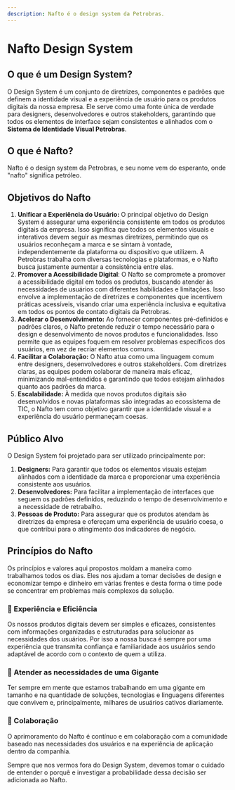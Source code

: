 ```yaml
---
description: Nafto é o design system da Petrobras.
---
```


# Nafto Design System

## O que é um Design System?

O Design System é um conjunto de diretrizes, componentes e padrões que definem a identidade visual e a experiência de usuário para os produtos digitais da nossa empresa. Ele serve como uma fonte única de verdade para designers, desenvolvedores e outros stakeholders, garantindo que todos os elementos de interface sejam consistentes e alinhados com o **Sistema de Identidade Visual Petrobras**.

## O que é Nafto?

Nafto é o design system da Petrobras, e seu nome vem do esperanto, onde "nafto" significa petróleo.

## Objetivos do Nafto

1. **Unificar a Experiência do Usuário:** O principal objetivo do Design System é assegurar uma experiência consistente em todos os produtos digitais da empresa. Isso significa que todos os elementos visuais e interativos devem seguir as mesmas diretrizes, permitindo que os usuários reconheçam a marca e se sintam à vontade, independentemente da plataforma ou dispositivo que utilizem. A Petrobras trabalha com diversas tecnologias e plataformas, e o Nafto busca justamente aumentar a consistência entre elas.
2. **Promover a Acessibilidade Digital**: O Nafto se compromete a promover a acessibilidade digital em todos os produtos, buscando atender às necessidades de usuários com diferentes habilidades e limitações. Isso envolve a implementação de diretrizes e componentes que incentivem práticas acessíveis, visando criar uma experiência inclusiva e equitativa em todos os pontos de contato digitais da Petrobras.
3. **Acelerar o Desenvolvimento:** Ao fornecer componentes pré-definidos e padrões claros, o Nafto pretende reduzir o tempo necessário para o design e desenvolvimento de novos produtos e funcionalidades. Isso permite que as equipes foquem em resolver problemas específicos dos usuários, em vez de recriar elementos comuns.
4. **Facilitar a Colaboração:** O Nafto atua como uma linguagem comum entre designers, desenvolvedores e outros stakeholders. Com diretrizes claras, as equipes podem colaborar de maneira mais eficaz, minimizando mal-entendidos e garantindo que todos estejam alinhados quanto aos padrões da marca.
5. **Escalabilidade:** À medida que novos produtos digitais são desenvolvidos e novas plataformas são integradas ao ecossistema de TIC, o Nafto tem como objetivo garantir que a identidade visual e a experiência do usuário permaneçam coesas.&#x20;

## Público Alvo

O Design System foi projetado para ser utilizado principalmente por:

1. **Designers:** Para garantir que todos os elementos visuais estejam alinhados com a identidade da marca e proporcionar uma experiência consistente aos usuários.
2. **Desenvolvedores:** Para facilitar a implementação de interfaces que seguem os padrões definidos, reduzindo o tempo de desenvolvimento e a necessidade de retrabalho.
3. **Pessoas de Produto:** Para assegurar que os produtos atendam às diretrizes da empresa e ofereçam uma experiência de usuário coesa, o que contribui para o atingimento dos indicadores de negócio.

## Princípios do Nafto

Os princípios e valores aqui propostos moldam a maneira como trabalhamos todos os dias. Eles nos ajudam a tomar decisões de design e economizar tempo e dinheiro em várias frentes e desta forma o time pode se concentrar em problemas mais complexos da solução.

### 🌟 Experiência e Eficiência

Os nossos produtos digitais devem ser simples e eficazes, consistentes com informações organizadas e estruturadas para solucionar as necessidades dos usuários. Por isso a nossa busca é sempre por uma experiência que transmita confiança e familiaridade aos usuários sendo adaptável de acordo com o contexto de quem a utiliza.

### 🏢 Atender as necessidades de uma Gigante

Ter sempre em mente que estamos trabalhando em uma gigante em tamanho e na quantidade de soluções, tecnologias e linguagens diferentes que convivem e, principalmente, milhares de usuários cativos diariamente.

### 🤝 Colaboração

O aprimoramento do Nafto é contínuo e em colaboração com a comunidade baseado nas necessidades dos usuários e na experiência de aplicação dentro da companhia.

Sempre que nos vermos fora do Design System, devemos tomar o cuidado de entender o porquê e investigar a probabilidade dessa decisão ser adicionada ao Nafto.
